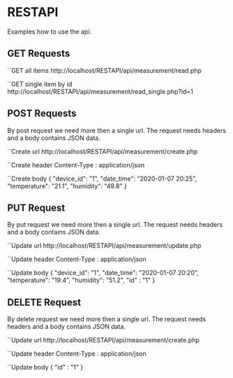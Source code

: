 # RESTAPI

Examples how to use the api.

## GET Requests
``GET all items
http://localhost/RESTAPI/api/measurement/read.php

``GET single item by id
http://localhost/RESTAPI/api/measurement/read_single.php?id=1


## POST Requests
By post request we need more then a single url. The request needs headers and a body contains JSON data.

``Create url
http://localhost/RESTAPI/api/measurement/create.php

``Create header 
Content-Type : application/json

``Create body
{
	"device_id": "1",
	"date_time": "2020-01-07 20:25",
	"temperature": "21.1",
	"humidity": "49.8"
}

## PUT Request
By put request we need more then a single url. The request needs headers and a body contains JSON data.

``Update url
http://localhost/RESTAPI/api/measurement/update.php

``Update header 
Content-Type : application/json

``Update body
{
	"device_id": "1",
	"date_time": "2020-01-07 20:20",
	"temperature": "19.4",
	"humidity": "51.2",
	"id" : "1"
}

## DELETE Request
By delete request we need more then a single url. The request needs headers and a body contains JSON data.

``Update url
http://localhost/RESTAPI/api/measurement/create.php

``Update header 
Content-Type : application/json

``Update body
{
	"id" : "1"
}
